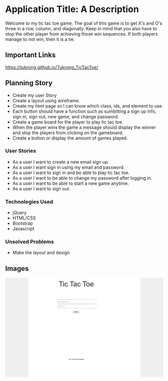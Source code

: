 # Application Title: A Description
Welcome to my tic tac toe game. The goal of this game is to get X's and O's three in a row,
column, and diagonally. Keep in mind that you also have to stop the other player from achieving
those win sequences. If both players manage to not win, then it is a tie.


## Important Links

https://tukrong.github.io/Tukrong_TicTacToe/

## Planning Story
- Create my user Story
- Create a layout using wireframe.
- Create my html page so I can know which class, ids, and element to use.
- Each button should have a function such as sumbitting a sign up info, sign in,
sign out, new game, and change password.
- Create a game board for the player to play tic tac toe.
- When the player wins the game a message should display the winner and stop the players
from clicking on the gameboard.
- Create a button or display the amount of games played.


### User Stories

- As a user I want to create a new email sign up.
- As a user I want sign in using my email and password.
- As a user I want to sign in and be able to play tic tac toe.
- As a user I want to be able to change my password after logging in.
- As a user I want to be able to start a new game anytime.
- As a user I want to sign out.

### Technologies Used

- jQuery
- HTML/CSS
- Bootstrap
- Javascript

### Unsolved Problems

- Make the layout and design 

## Images

![](images/Screen%20Shot%202020-02-16%20at%2011.36.52%20AM.png)
